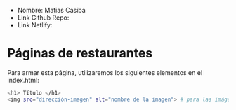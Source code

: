 * Nombre: Matias Casiba
* Link Github Repo:
* Link Netlify:

# Páginas de restaurantes
Para armar esta página, utilizaremos los siguientes elementos en el index.html:
```sh
<h1> Título </h1>
<img src="dirección-imagen" alt="nombre de la imagen"> # para las imágenes
```

